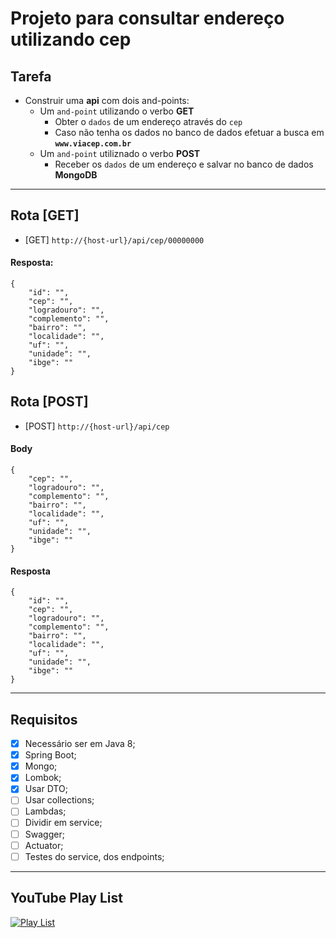 # Projeto para consultar endereço utilizando cep 

## Tarefa
- Construir uma **api** com dois and-points:
	- Um `and-point` utilizando o verbo **GET** 
		- Obter o `dados` de um endereço através do `cep` 
		- Caso não tenha os dados no banco de dados efetuar a busca em **`www.viacep.com.br`**
	- Um `and-point` utiliznado o verbo **POST** 
		- Receber os `dados` de um endereço e salvar no banco de dados **MongoDB**

---

## Rota [GET]

- [GET] `http://{host-url}/api/cep/00000000`

#### Resposta:    
	{
		"id": "",
		"cep": "",
		"logradouro": "",
		"complemento": "",
		"bairro": "",
		"localidade": "",
		"uf": "",
		"unidade": "",
		"ibge": ""
	}    

## Rota [POST]

- [POST] `http://{host-url}/api/cep`

#### Body
    {
    	"cep": "",
    	"logradouro": "",
    	"complemento": "",
    	"bairro": "",
    	"localidade": "",
    	"uf": "",
    	"unidade": "",
    	"ibge": ""
    }


#### Resposta    
	{
		"id": "",
		"cep": "",
		"logradouro": "",
		"complemento": "",
		"bairro": "",
		"localidade": "",
		"uf": "",
		"unidade": "",
		"ibge": ""
	}

---

## Requisitos

- [x] Necessário ser em Java 8;
- [x] Spring Boot;
- [x] Mongo;
- [x] Lombok;
- [x] Usar DTO;
- [ ] Usar collections;
- [ ] Lambdas;
- [ ] Dividir em service;
- [ ] Swagger;
- [ ] Actuator;
- [ ] Testes do service, dos endpoints;

---
## YouTube Play List
[![Play List](http://img.youtube.com/vi/3m78lzcQZ4Q/0.jpg)](https://www.youtube.com/playlist?list=PL8Bwzyk4WxBPjpRle52S83UqfgNmxznhM)


